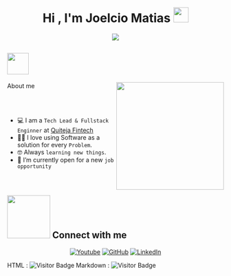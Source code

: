 <h1 align="center">Hi , I'm Joelcio Matias <img src="https://media.giphy.com/media/hvRJCLFzcasrR4ia7z/giphy.gif" width="35"></h1>
<p align="center">
  <a href="https://github.com/DenverCoder1/readme-typing-svg"><img src="https://readme-typing-svg.herokuapp.com?font=Time+New+Roman&color=%23C8BE25&size=25&center=true&vCenter=true&width=600&height=100&lines=Software+Engineer+@quiteja;A.I+Student;"></a>
</p>

## <picture><img src = "https://github.com/7oSkaaa/7oSkaaa/blob/main/Images/about_me.gif?raw=true" width = 50px></picture> 
About me
<picture> <img align="right" src="https://github.com/7oSkaaa/7oSkaaa/blob/main/Images/Right_Side.gif?raw=true" width = 250px></picture>

<br><br>

- :computer: I am a `Tech Lead & Fullstack Enginner` at [Quiteja Fintech](https://quiteja.com.br/) 
- :technologist: I love using Software as a solution for every `Problem`.
- :nerd_face: Always `learning new things`.
- :thinking: I’m currently open for a new `job opportunity` <!--, this is [MY RESUME](http://lnkiy.in/Ahmed_Hossam_Resume). -->
<br>


## <picture> <img src="https://github.com/7oSkaaa/7oSkaaa/blob/main/Images/Connect-with-me.gif?raw=true" width="100px"> </picture> Connect with me
<p align="center">
	<a href="https://www.youtube.com/channel/UCwG-x2zQK-FPQQHOMcx47Dw" target="_blank">
		<img src="https://img.shields.io/badge/YouTube-red?style=for-the-badge&logo=youtube&logoColor=white" alt="Youtube"/></a>
	<a href="https://github.com/Joelciomatias"><img src="https://img.shields.io/badge/github-%23181717.svg?style=plastic&logo=github&logoColor=white" alt="GitHub"/></a>
<!-- 	<a href="https://wa.me/5541987052550"><img src="https://img.shields.io/badge/whatsapp-%2325D366.svg?style=plastic&logo=whatsapp&logoColor=white" alt="Whatsapp"/></a> -->
	<a href="https://www.linkedin.com/in/joelcio-matias-28583a138/"><img src="https://img.shields.io/badge/linkedin-%230A66C2.svg?style=plastic&logo=linkedin&logoColor=white" alt="LinkedIn"/></a>

<!--	<a href="https://www.facebook.com/7oSkaaa"><img src="https://img.shields.io/badge/facebook-%231877F2.svg?style=plastic&logo=facebook&logoColor=white" alt="Facebook"/></a>
	<a href="https://www.instagram.com/ahmed_7oskaa/"><img src="https://img.shields.io/badge/instagram-%23E4405F.svg?style=plastic&logo=instagram&logoColor=white" alt="Instagram"/></a>
	<a href="https://msng.link/o/?ahmed.7oskaa=sc"><img src="https://img.shields.io/badge/snapchat-%23FFFC00.svg?style=plastic&logo=snapchat&logoColor=black" alt="Snap Chat"/></a> -->
</p>

HTML : <img src="https://visitor-badge.feriirawann.repl.co?username=Joelciomatias&repo=Joelciomatias" alt="Visitor Badge" />
Markdown : ![Visitor Badge](https://visitor-badge.feriirawann.repl.co?username=Joelciomatias&repo=Joelciomatias)
<!--


</br></br>
	
## 🐍 A Snake Eating my Contributions Graph
	
<p align = "center">
	<img src = "https://github.com/7oSkaaa/7oSkaaa/blob/output/github-contribution-grid-snake.svg?" alt = "Snake Game"/>
</p>

**Joelciomatias/Joelciomatias** is a ✨ _special_ ✨ repository because its `README.md` (this file) appears on your GitHub profile.


[<img src='https://cdn.jsdelivr.net/npm/simple-icons@3.0.1/icons/linkedin.svg' alt='linkedin' height='40'>](https://www.linkedin.com/in/https://www.linkedin.com/in/joelcio-matias-28583a138//)  [<img src='https://cdn.jsdelivr.net/npm/simple-icons@3.0.1/icons/youtube.svg' alt='YouTube' height='40'>](https://www.youtube.com/channel/https://www.youtube.com/channel/UCwG-x2zQK-FPQQHOMcx47Dw)  

Here are some ideas to get you started:

- 🔭 I’m currently working on ...
- 🌱 I’m currently learning ...
- 👯 I’m looking to collaborate on ...
- 🤔 I’m looking for help with ...
- 💬 Ask me about ...
- 📫 How to reach me: ...
- 😄 Pronouns: ...
- ⚡ Fun fact: ...
-->
